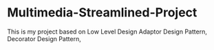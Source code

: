 # Multimedia-Streamlined-Project
This is my project based on Low Level Design Adaptor Design Pattern, Decorator Design Pattern,
